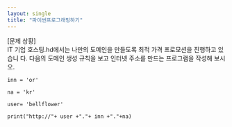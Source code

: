 ```yaml
---
layout: single
title: "파이썬프로그래밍하기"
---
```

[문제 상황]  
IT 기업 호스팅.hd에서는 나만의 도메인을 만들도록 최적 가격 프로모션을 진행하고 있습니 다. 다음의 도메인 생성 규칙을 보고 인터넷 주소를 만드는 프로그램을 작성해 보시오. 
~~~
inn = 'or'

na = 'kr'

user= 'bellflower'

print("http://"+ user +"."+ inn +"."+na)
~~~
